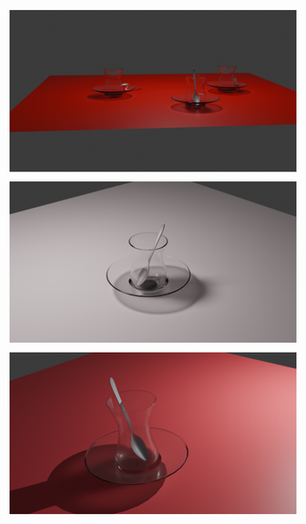 ![img](https://github.com/osman-tkdmr/Blender-Projects/blob/main/Tea%20Cup/Renders/3Render.png)

![img](https://github.com/osman-tkdmr/Blender-Projects/blob/main/Tea%20Cup/Renders/Render_1.png)

![img](https://github.com/osman-tkdmr/Blender-Projects/blob/main/Tea%20Cup/Renders/untitled.png)
